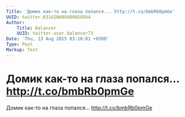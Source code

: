 ```yaml
---
Title: 'Домик как-то на глаза попался... http://t.co/bmbRb0pmGe'
UUID: twitter.631620689489858564
Author:
    Title: Balancer
    UUID: twitter.user.balancer73
Date: 'Thu, 13 Aug 2015 03:18:01 +0300'
Type: Post
Markup: Text
---
```


# Домик как-то на глаза попался... http://t.co/bmbRb0pmGe

Домик как-то на глаза попался... http://t.co/bmbRb0pmGe